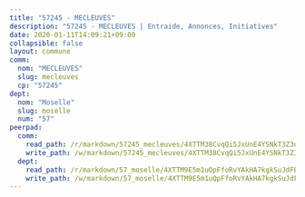 ```yaml
---
title: "57245 - MECLEUVES"
description: "57245 - MECLEUVES | Entraide, Annonces, Initiatives"
date: 2020-01-11T14:09:21+09:00
collapsible: false
layout: commune
comm:
  nom: "MECLEUVES"
  slug: mecleuves
  cp: "57245"
dept:
  nom: "Moselle"
  slug: moselle
  num: "57"
peerpad:
  comm:
    read_path: /r/markdown/57245_mecleuves/4XTTM38CvqQi5JxUnE4YSNkT3Z3usxdDaC16Zocfp2zoRFohc
    write_path: /w/markdown/57245_mecleuves/4XTTM38CvqQi5JxUnE4YSNkT3Z3usxdDaC16Zocfp2zoRFohc-K3TgUiAkiMnvvxc3uYxdxMa8jJ2ykBvqEW92ykDvp3y8iT8nhYbvXN13G874zHomFogUh6HFni5u2CsXDQ2oqH22HRL9aJxrCYqayu1o1kf7kt7EN4GMF3GBmAMVQrDXsrzGBqHU
  dept:
    read_path: /r/markdown/57_moselle/4XTTM9E5m1uQpFfoRvYAkHA7kgkSuJdFBSCmoLnZ6YvxmqAKj
    write_path: /w/markdown/57_moselle/4XTTM9E5m1uQpFfoRvYAkHA7kgkSuJdFBSCmoLnZ6YvxmqAKj-K3TgTxpsRhjGfb3pJqDaX4rYTLkyLoK3BLA4awBfhTSCoyNhResrhhmfsEF8aKnccedt5XoBzWeRYfKxQxNKv71ETcpGharLRE7rdgTKY3uSaW3Du2dz8v23YEY268mfYmweTFnR
---
```


